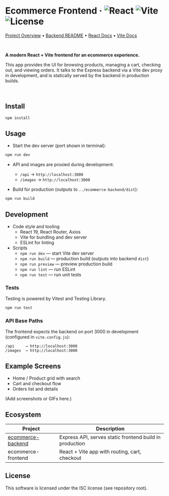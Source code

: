 # Ecommerce Frontend · ![React](https://img.shields.io/badge/React-19-61dafb?logo=react&logoColor=white) ![Vite](https://img.shields.io/badge/Vite-6-646cff?logo=vite&logoColor=white) ![License](https://img.shields.io/badge/License-ISC-blue)

[Project Overview](../README.md) • [Backend README](../ecommerce-backend/README.md) • [React Docs](https://react.dev/) • [Vite Docs](https://vite.dev/)

<br/>

**A modern React + Vite frontend for an ecommerce experience.**

This app provides the UI for browsing products, managing a cart, checking out, and viewing orders. It talks to the Express backend via a Vite dev proxy in development, and is statically served by the backend in production builds.

<br/>

## Install

```bash
npm install
```

## Usage

- Start the dev server (port shown in terminal):
```bash
npm run dev
```
- API and images are proxied during development:
  - `/api` → `http://localhost:3000`
  - `/images` → `http://localhost:3000`

- Build for production (outputs to `../ecommerce-backend/dist`):
```bash
npm run build
```

## Development

- Code style and tooling
  - React 19, React Router, Axios
  - Vite for bundling and dev server
  - ESLint for linting
- Scripts
  - `npm run dev` — start Vite dev server
  - `npm run build` — production build (outputs into backend `dist`)
  - `npm run preview` — preview production build
  - `npm run lint` — run ESLint
  - `npm run test` — run unit tests

### Tests

Testing is powered by Vitest and Testing Library.
```bash
npm run test
```

### API Base Paths

The frontend expects the backend on port 3000 in development (configured in `vite.config.js`):
```
/api     → http://localhost:3000
/images  → http://localhost:3000
```

## Example Screens

- Home / Product grid with search
- Cart and checkout flow
- Orders list and details

(Add screenshots or GIFs here.)

## Ecosystem

| Project | Description |
|-|-|
| [ecommerce-backend](../ecommerce-backend/README.md) | Express API, serves static frontend build in production |
| ecommerce-frontend | React + Vite app with routing, cart, checkout |

## License

This software is licensed under the ISC license (see repository root).

